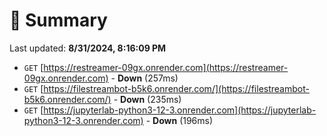 # 📖 Summary
Last updated: **8/31/2024, 8:16:09 PM**

- `GET` [https://restreamer-09gx.onrender.com](https://restreamer-09gx.onrender.com) - **Down** (257ms)
- `GET` [https://filestreambot-b5k6.onrender.com/](https://filestreambot-b5k6.onrender.com/) - **Down** (235ms)
- `GET` [https://jupyterlab-python3-12-3.onrender.com](https://jupyterlab-python3-12-3.onrender.com) - **Down** (196ms)
